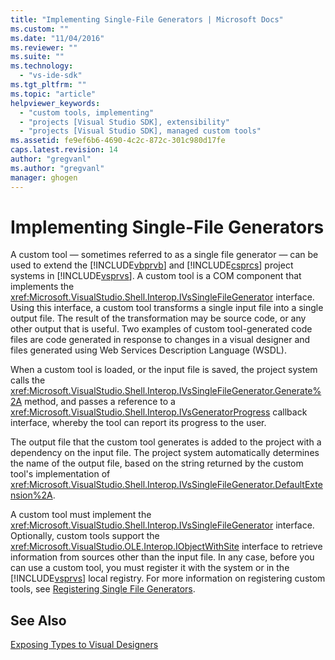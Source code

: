 ```yaml
---
title: "Implementing Single-File Generators | Microsoft Docs"
ms.custom: ""
ms.date: "11/04/2016"
ms.reviewer: ""
ms.suite: ""
ms.technology: 
  - "vs-ide-sdk"
ms.tgt_pltfrm: ""
ms.topic: "article"
helpviewer_keywords: 
  - "custom tools, implementing"
  - "projects [Visual Studio SDK], extensibility"
  - "projects [Visual Studio SDK], managed custom tools"
ms.assetid: fe9ef6b6-4690-4c2c-872c-301c980d17fe
caps.latest.revision: 14
author: "gregvanl"
ms.author: "gregvanl"
manager: ghogen
---
```

# Implementing Single-File Generators
A custom tool — sometimes referred to as a single file generator — can be used to extend the [!INCLUDE[vbprvb](../../code-quality/includes/vbprvb_md.md)] and [!INCLUDE[csprcs](../../data-tools/includes/csprcs_md.md)] project systems in [!INCLUDE[vsprvs](../../code-quality/includes/vsprvs_md.md)]. A custom tool is a COM component that implements the <xref:Microsoft.VisualStudio.Shell.Interop.IVsSingleFileGenerator> interface. Using this interface, a custom tool transforms a single input file into a single output file. The result of the transformation may be source code, or any other output that is useful. Two examples of custom tool-generated code files are code generated in response to changes in a visual designer and files generated using Web Services Description Language (WSDL).  
  
 When a custom tool is loaded, or the input file is saved, the project system calls the <xref:Microsoft.VisualStudio.Shell.Interop.IVsSingleFileGenerator.Generate%2A> method, and passes a reference to a <xref:Microsoft.VisualStudio.Shell.Interop.IVsGeneratorProgress> callback interface, whereby the tool can report its progress to the user.  
  
 The output file that the custom tool generates is added to the project with a dependency on the input file. The project system automatically determines the name of the output file, based on the string returned by the custom tool's implementation of <xref:Microsoft.VisualStudio.Shell.Interop.IVsSingleFileGenerator.DefaultExtension%2A>.  
  
 A custom tool must implement the <xref:Microsoft.VisualStudio.Shell.Interop.IVsSingleFileGenerator> interface. Optionally, custom tools support the <xref:Microsoft.VisualStudio.OLE.Interop.IObjectWithSite> interface to retrieve information from sources other than the input file. In any case, before you can use a custom tool, you must register it with the system or in the [!INCLUDE[vsprvs](../../code-quality/includes/vsprvs_md.md)] local registry. For more information on registering custom tools, see [Registering Single File Generators](../../extensibility/internals/registering-single-file-generators.md).  
  
## See Also  
 [Exposing Types to Visual Designers](../../extensibility/internals/exposing-types-to-visual-designers.md)